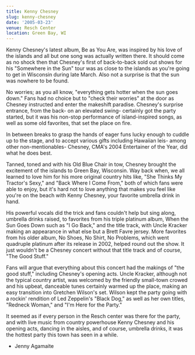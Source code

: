```yaml
---
title: Kenny Chesney
slug: kenny-chesney
date: '2005-03-23'
venue: Resch Center
location: Green Bay, WI
---
```


Kenny Chesney's latest album, Be as You Are, was inspired by his love of the islands and all but one song was actually written there. It should come as no shock then that Chesney's first of back-to-back sold out shows for his "Somewhere in the Sun" tour was as close to the islands as you're going to get in Wisconsin during late March. Also not a surprise is that the sun was nowhere to be found.

No worries; as you all know, "everything gets hotter when the sun goes down." Fans had no choice but to "check their worries" at the door as Chesney instructed and enter the makeshift paradise. Chesney's surprise entrance, from the back- on an elevated swing- certainly got the party started, but it was his non-stop performance of island-inspired songs, as well as some old favorites, that set the place on fire.

In between breaks to grasp the hands of eager funs lucky enough to cuddle up to the stage, and to accept various gifts including Hawaiian leis- among other non-mentionables- Chesney, CMA's 2004 Entertainer of the Year, did what he does best. 

Tanned, toned and with his Old Blue Chair in tow, Chesney brought the excitement of the islands to Green Bay, Wisconsin. Way back when, we all learned to love him for his more original country hits like, "She Thinks My Tractor's Sexy," and "Back Where I Come From," both of which fans were able to enjoy, but it's hard not to love anything that makes you feel like you're on the beach with Kenny Chesney, your favorite umbrella drink in hand.

His powerful vocals did the trick and fans couldn't help but sing along, umbrella drinks raised, to favorites from his triple platinum album, When the Sun Goes Down such as "I Go Back," and the title track, with Uncle Kracker making an appearance in what else but a Brett Favre jersey. More favorites from his older album, No Shoes, No Shirt, No Problems, which went quadruple platinum after its release in 2002, helped round out the show. It just wouldn't be a Chesney concert without that title track and of course, "The Good Stuff."

Fans will argue that everything about this concert had the makings of "the good stuff," including Chesney's opening acts. Uncle Kracker, although not the typical country artist, was welcomed by the friendly small-town crowed and his upbeat, danceable tunes certainly warmed up the place, making an easy transition into Gretchen Wilson's set. Wilson kept the party going with a rockin' rendition of Led Zeppelin's "Black Dog," as well as her own titles, "Redneck Woman," and "I'm Here for the Party." 

It seemed as if every person in the Resch center was there for the party, and with live music from country powerhouse Kenny Chesney and his opening acts, dancing in the aisles, and of course, umbrella drinks, it was the hottest party this town has seen in a while.

- Jenny Agamaite